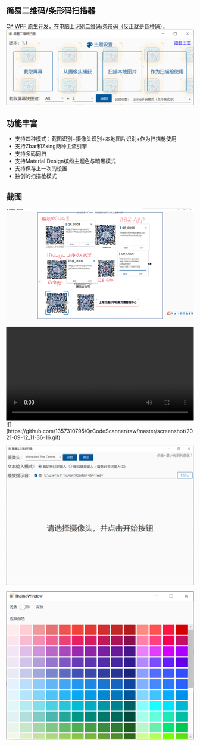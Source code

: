 ## 简易二维码/条形码扫描器

C# WPF 原生开发，在电脑上识别二维码/条形码（反正就是各种码）。
![](https://github.com/1357310795/QrCodeScanner/raw/master/screenshot/QQ截图20210912113002.png)

## 功能丰富
 - 支持四种模式：截图识别+摄像头识别+本地图片识别+作为扫描枪使用
 - 支持Zbar和Zxing两种主流引擎
 - 支持多码同扫
 - 支持Material Design缤纷主题色与暗黑模式
 - 支持保存上一次的设置
 - 独创的扫描枪模式

## 截图

![](https://github.com/1357310795/QrCodeScanner/raw/master/screenshot/QQ截图20210912113442.png)

<video src="https://github.com/1357310795/QrCodeScanner/raw/master/screenshot/2021-09-12_11-36-03.mp4" controls="controls"  style="width:100%">
您的浏览器不支持 video 标签。
</video>
![](https://github.com/1357310795/QrCodeScanner/raw/master/screenshot/2021-09-12_11-36-16.gif)

![](https://github.com/1357310795/QrCodeScanner/raw/master/screenshot/QQ截图20210912113011.png)

![](https://github.com/1357310795/QrCodeScanner/raw/master/screenshot/QQ截图20210912113859.png)
